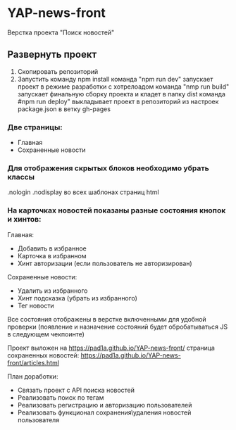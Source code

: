 # YAP-news-front
Верстка проекта "Поиск новостей"

## Развернуть проект
1. Скопировать репозиторий
2. Запустить команду npm install
команда "npm run dev" запускает проект в режиме разработки с хотрелоадом
команда "nmp run build" запускает финальную сборку проекта и кладет в папку dist
команда #npm run deploy" выкладывает проект в репозиторий из настроек package.json в ветку gh-pages 

### Две страницы:
- Главная
- Сохраненные новости

### Для отображения скрытых блоков необходимо убрать классы
.nologin
.nodisplay
 во всех шаблонах страниц html
 
### На карточках новостей показаны разные состояния кнопок и хинтов:
Главная:
- Добавить в избранное
- Карточка в избранном
- Хинт авторизации (если пользователь не авторизирован)

Сохраненные новости:
- Удалить из избранного
- Хинт подсказка (убрать из избранного)
- Тег новости

Все состояния отображены в верстке включенными для удобной проверки (появление и назначение состояний будет
обробатываться JS в следующем чекпоинте)

Проект выложен на https://pad1a.github.io/YAP-news-front/
страница сохраненных новостей: https://pad1a.github.io/YAP-news-front/articles.html

План доработки:
- Связать проект с API поиска новостей
- Реализовать поиск по тегам
- Реализовать регистрацию и авторизацию пользователей
- Реализовать функционал сохранения\удаления новостей пользователя 
